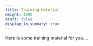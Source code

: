 ```yaml
---
title: Training Material
weight: 1000
draft: false
display_in_summary: true
---
```


Here is some training material for you....
